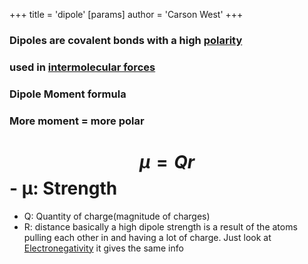 +++
 title = 'dipole'
[params]
	author = 'Carson West'
+++
### Dipoles are covalent bonds with a high [polarity](./../polarity/)
### used in [intermolecular forces](./../intermolecular-forces/)

### Dipole Moment formula
### More moment = more polar
#  $$  µ = Qr  $$  - µ: Strength
- Q: Quantity of charge(magnitude of charges)
- R: distance
basically a high dipole strength is a result of the atoms pulling each other in and having a lot of charge. Just look at [Electronegativity](./../electronegativity/) it gives the same info

